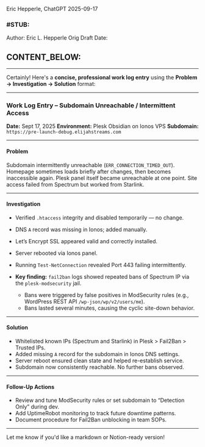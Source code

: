 Eric Hepperle, ChatGPT 2025-09-17



### #STUB: 

Author: Eric L. Hepperle
Orig Draft Date:



## CONTENT_BELOW: ##

---



Certainly! Here's a **concise, professional work log entry** using the **Problem → Investigation → Solution** format:

---

### **Work Log Entry – Subdomain Unreachable / Intermittent Access**

**Date:** Sept 17, 2025
**Environment:** Plesk Obsidian on Ionos VPS
**Subdomain:** `https://pre-launch-debug.elijahstreams.com`

---

#### **Problem**

Subdomain intermittently unreachable (`ERR_CONNECTION_TIMED_OUT`). Homepage sometimes loads briefly after changes, then becomes inaccessible again. Plesk panel itself became unreachable at one point. Site access failed from Spectrum but worked from Starlink.

---

#### **Investigation**

* Verified `.htaccess` integrity and disabled temporarily — no change.
* DNS `A` record was missing in Ionos; added manually.
* Let’s Encrypt SSL appeared valid and correctly installed.
* Server rebooted via Ionos panel.
* Running `Test-NetConnection` revealed Port 443 failing intermittently.
* **Key finding:** `fail2ban` logs showed repeated bans of Spectrum IP via the `plesk-modsecurity` jail.

  * Bans were triggered by false positives in ModSecurity rules (e.g., WordPress REST API `/wp-json/wp/v2/users/me`).
  * Bans lasted several minutes, causing the cyclic site-down behavior.

---

#### **Solution**

* Whitelisted known IPs (Spectrum and Starlink) in Plesk > Fail2Ban > Trusted IPs.
* Added missing `A` record for the subdomain in Ionos DNS settings.
* Server reboot ensured clean state and helped re-establish service.
* Subdomain now consistently reachable. No further bans observed.

---

#### **Follow-Up Actions**

* Review and tune ModSecurity rules or set subdomain to “Detection Only” during dev.
* Add UptimeRobot monitoring to track future downtime patterns.
* Document procedure for Fail2Ban unblocking in team SOPs.

---

Let me know if you'd like a markdown or Notion-ready version!
